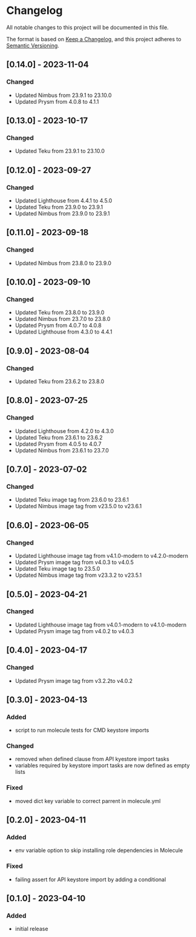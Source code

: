# Changelog

All notable changes to this project will be documented in this file.

The format is based on [Keep a Changelog](https://keepachangelog.com/en/1.0.0/),
and this project adheres to [Semantic Versioning](https://semver.org/spec/v2.0.0.html).

## [0.14.0] - 2023-11-04

### Changed

- Updated Nimbus from 23.9.1 to 23.10.0
- Updated Prysm from 4.0.8 to 4.1.1

## [0.13.0] - 2023-10-17

### Changed

- Updated Teku from 23.9.1 to 23.10.0

## [0.12.0] - 2023-09-27

### Changed

- Updated Lighthouse from 4.4.1 to 4.5.0
- Updated Teku from 23.9.0 to 23.9.1
- Updated Nimbus from 23.9.0 to 23.9.1

## [0.11.0] - 2023-09-18

### Changed

- Updated Nimbus from 23.8.0 to 23.9.0

## [0.10.0] - 2023-09-10

### Changed

- Updated Teku from 23.8.0 to 23.9.0
- Updated Nimbus from 23.7.0 to 23.8.0
- Updated Prysm from 4.0.7 to 4.0.8
- Updated Lighthouse from 4.3.0 to 4.4.1

## [0.9.0] - 2023-08-04

### Changed

- Updated Teku from 23.6.2 to 23.8.0

## [0.8.0] - 2023-07-25

### Changed

- Updated Lighthouse from 4.2.0 to 4.3.0
- Updated Teku from 23.6.1 to 23.6.2
- Updated Prysm from 4.0.5 to 4.0.7
- Updated Nimbus from 23.6.1 to 23.7.0

## [0.7.0] - 2023-07-02

### Changed

- Updated Teku image tag from 23.6.0 to 23.6.1
- Updated Nimbus image tag from v23.5.0 to v23.6.1

## [0.6.0] - 2023-06-05

### Changed

- Updated Lighthouse image tag from v4.1.0-modern to v4.2.0-modern
- Updated Prysm image tag from v4.0.3 to v4.0.5
- Updated Teku image tag to 23.5.0
- Updated Nimbus image tag from v23.3.2 to v23.5.1

## [0.5.0] - 2023-04-21

### Changed

- Updated Lighthouse image tag from v4.0.1-modern to v4.1.0-modern
- Updated Prysm image tag from v4.0.2 to v4.0.3

## [0.4.0] - 2023-04-17

### Changed

- Updated Prysm image tag from v3.2.2to v4.0.2


## [0.3.0] - 2023-04-13

### Added

- script to run molecule tests for CMD keystore imports

### Changed

- removed when defined clause from API kyestore import tasks
- variables required by keystore import tasks are now defined as empty lists

### Fixed

- moved dict key variable to correct parrent in molecule.yml


## [0.2.0] - 2023-04-11

### Added

- env variable option to skip installing role dependencies in Molecule

### Fixed

- failing assert for API keystore import by adding a conditional


## [0.1.0] - 2023-04-10

### Added

- initial release
